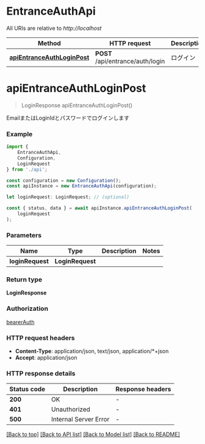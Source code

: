 # EntranceAuthApi

All URIs are relative to *http://localhost*

|Method | HTTP request | Description|
|------------- | ------------- | -------------|
|[**apiEntranceAuthLoginPost**](#apientranceauthloginpost) | **POST** /api/entrance/auth/login | ログイン|

# **apiEntranceAuthLoginPost**
> LoginResponse apiEntranceAuthLoginPost()

EmailまたはLoginIdとパスワードでログインします

### Example

```typescript
import {
    EntranceAuthApi,
    Configuration,
    LoginRequest
} from './api';

const configuration = new Configuration();
const apiInstance = new EntranceAuthApi(configuration);

let loginRequest: LoginRequest; // (optional)

const { status, data } = await apiInstance.apiEntranceAuthLoginPost(
    loginRequest
);
```

### Parameters

|Name | Type | Description  | Notes|
|------------- | ------------- | ------------- | -------------|
| **loginRequest** | **LoginRequest**|  | |


### Return type

**LoginResponse**

### Authorization

[bearerAuth](../README.md#bearerAuth)

### HTTP request headers

 - **Content-Type**: application/json, text/json, application/*+json
 - **Accept**: application/json


### HTTP response details
| Status code | Description | Response headers |
|-------------|-------------|------------------|
|**200** | OK |  -  |
|**401** | Unauthorized |  -  |
|**500** | Internal Server Error |  -  |

[[Back to top]](#) [[Back to API list]](../README.md#documentation-for-api-endpoints) [[Back to Model list]](../README.md#documentation-for-models) [[Back to README]](../README.md)

